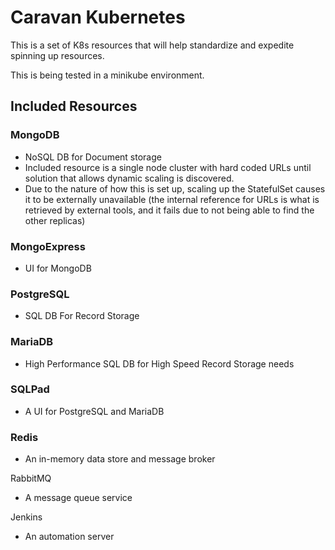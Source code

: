 # Caravan Kubernetes
This is a set of K8s resources that will help standardize and expedite spinning up resources.

This is being tested in a minikube environment.

## Included Resources
### MongoDB
- NoSQL DB for Document storage
- Included resource is a single node cluster with hard coded URLs until solution that allows dynamic scaling is discovered.
- Due to the nature of how this is set up, scaling up the StatefulSet causes it to be externally unavailable (the internal reference for URLs is what is retrieved by external tools, and it fails due to not being able to find the other replicas)

### MongoExpress 
- UI for MongoDB

### PostgreSQL
- SQL DB For Record Storage

### MariaDB
- High Performance SQL DB for High Speed Record Storage needs

### SQLPad
- A UI for PostgreSQL and MariaDB

### Redis
- An in-memory data store and message broker

RabbitMQ
- A message queue service

Jenkins
- An automation server

